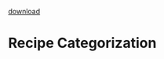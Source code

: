 [download](https://user-images.githubusercontent.com/68982975/158501147-bebc7eb3-df4c-458c-ae18-2abb43564ecb.jpeg)
# Recipe Categorization

